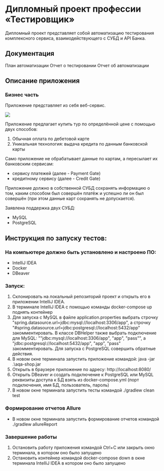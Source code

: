 # Дипломный проект профессии «Тестировщик»

Дипломный проект представляет собой автоматизацию тестирования комплексного сервиса, взаимодействующего с СУБД и API Банка.

## Документация

План автоматизации
Отчет о тестировании
Отчет об автоматизации


## Описание приложения

### Бизнес часть

Приложение представляет из себя веб-сервис.

![](pic/service.png)

Приложение предлагает купить тур по определённой цене с помощью двух способов:
1. Обычная оплата по дебетовой карте
1. Уникальная технология: выдача кредита по данным банковской карты

Само приложение не обрабатывает данные по картам, а пересылает их банковским сервисам:
* сервису платежей (далее - Payment Gate)
* кредитному сервису (далее - Credit Gate)

Приложение должно в собственной СУБД сохранять информацию о том, каким способом был совершён платёж и успешно ли он был совершён (при этом данные карт сохранять не допускается).

Заявлена поддержка двух СУБД:
* MySQL
* PostgreSQL

## Инструкция по запуску тестов:

### На компьютере должно быть установлено и настроено ПО:
* IntelliJ IDEA
* Docker
* DBeaver

### Запуск:
1. Склонировать на локальный репозиторий проект и открыть его в приложении IntelliJ IDEA.
2. В терминале IntelliJ IDEA с помощью команды docker-compose up поднять контейнер
3. Для запуска с MySQL в файле application.properties выбрать строчку "spring.datasource.url=jdbc:mysql://localhost:3306/app", а 
строчку "#spring.datasource.url=jdbc:postgresql://localhost:5432/app" закомментировать. В классе DBHelper также выбрать подключение для MySQL: ""jdbc:mysql://localhost:3306/app", "app", "pass"", а "jdbc:postgresql://localhost:5432/app", "app", "pass" закомментировать. 
Для запуска с PostgreSQL совершить обратные действия.
4. В новом окне терминала запустить приложение командой: java -jar .\aqa-shop.jar
5. Открыть в браузере приложение по адресу: http://localhost:8080/
6. Открыть DBeaver и создать подключение к PostgreSQL или MySQL реквизиты доступа к БД взять из docker-compose.yml (порт подключения, имя БД, пользователь, пароль)
7. В новом окне терминала запустить тесты командой ./gradlew clean test

### Формирование отчетов Allure
* В новом окне терминала запустить формирование отчетов командой ./gradlew allureReport

### Завершение работы
1. Остановить работу приложения командой Ctrl+C или закрыть окно терминала, в котором оно было запущено
2. Остановить контейнер командой docker-compose down в окне терминала IntelliJ IDEA в котором оно было запущено


